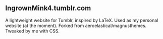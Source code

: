 ## IngrownMink4.tumblr.com
A lightweight website for Tumblr, inspired by LaTeX. Used as my personal website (at the moment). Forked from aeroelastical/magnusthemes. Tweaked by me with CSS.


